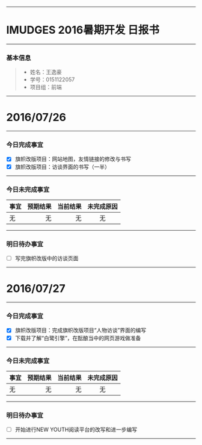 
-------
# IMUDGES 2016暑期开发 日报书

-------
### 基本信息
> * 姓名：王逸豪
> * 学号：0151122057
> * 项目组：前端

-------
# 2016/07/26
-------
### 今日完成事宜
- [x]  旗帜改版项目：网站地图，友情链接的修改与书写
- [x]  旗帜改版项目：访谈界面的书写（一半）

-----
### 今日未完成事宜


| 事宜     |预期结果| 当前结果  | 未完成原因   | 
| --------   | -----:  | -----:  | :----:  |
| 无    | 无    | 无 | 无   | 


------
### 明日待办事宜
- [ ] 写完旗帜改版中的访谈页面

-------
# 2016/07/27
-------
### 今日完成事宜
- [x]  旗帜改版项目：完成旗帜改版项目“人物访谈”界面的编写
- [x]  下载并了解“白鹭引擎”，在酝酿当中的网页游戏做准备

-----
### 今日未完成事宜


| 事宜     |预期结果| 当前结果  | 未完成原因   | 
| --------   | -----:  | -----:  | :----:  |
| 无    | 无    | 无 | 无   | 


------
### 明日待办事宜
- [ ] 开始进行NEW YOUTH阅读平台的改写和进一步编写

-------


